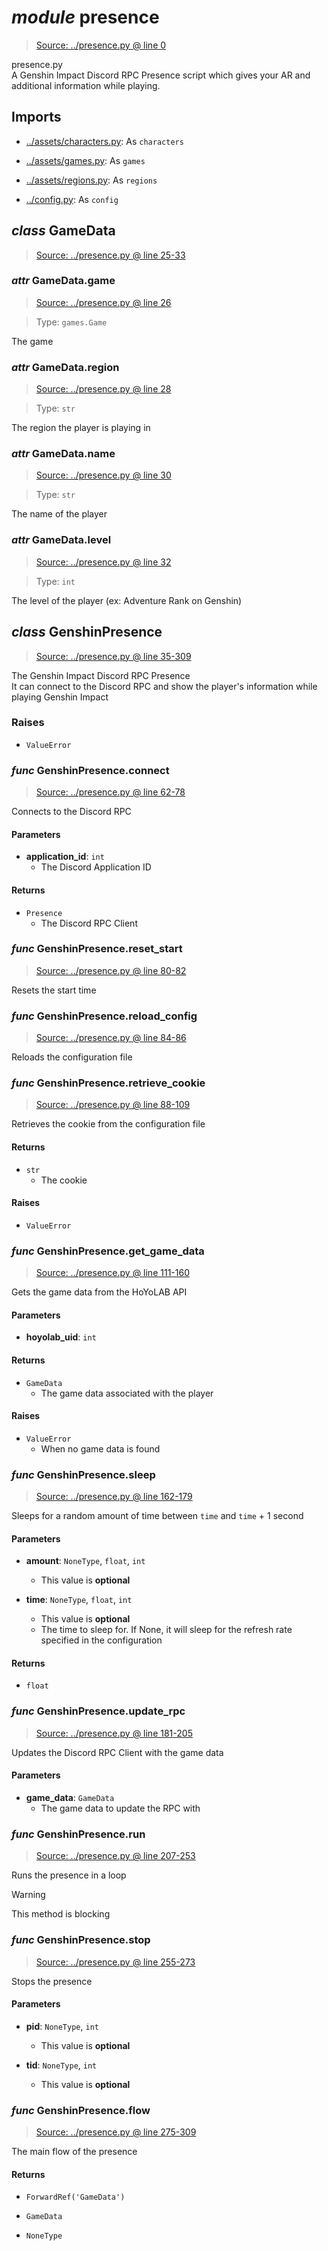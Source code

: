 # *module* **presence**

> [Source: ../presence.py @ line 0](../presence.py#L0)

presence.py  
A Genshin Impact Discord RPC Presence script which gives your AR and additional information while playing.

## Imports

- [../assets/characters.py](../assets/characters.py): As `characters`

- [../assets/games.py](../assets/games.py): As `games`

- [../assets/regions.py](../assets/regions.py): As `regions`

- [../config.py](../config.py): As `config`

## *class* **GameData**

> [Source: ../presence.py @ line 25-33](../presence.py#L25-L33)

### *attr* GameData.**game**

> [Source: ../presence.py @ line 26](../presence.py#L26)

> Type: `games.Game`

The game

### *attr* GameData.**region**

> [Source: ../presence.py @ line 28](../presence.py#L28)

> Type: `str`

The region the player is playing in

### *attr* GameData.**name**

> [Source: ../presence.py @ line 30](../presence.py#L30)

> Type: `str`

The name of the player

### *attr* GameData.**level**

> [Source: ../presence.py @ line 32](../presence.py#L32)

> Type: `int`

The level of the player (ex: Adventure Rank on Genshin)

## *class* **GenshinPresence**

> [Source: ../presence.py @ line 35-309](../presence.py#L35-L309)

The Genshin Impact Discord RPC Presence  
It can connect to the Discord RPC and show the player's information while playing Genshin Impact

### Raises

- `ValueError`

### *func* GenshinPresence.**connect**

> [Source: ../presence.py @ line 62-78](../presence.py#L62-L78)

Connects to the Discord RPC

#### Parameters

- **application_id**: `int`
  - The Discord Application ID


#### Returns

- `Presence`
    - The Discord RPC Client

### *func* GenshinPresence.**reset_start**

> [Source: ../presence.py @ line 80-82](../presence.py#L80-L82)

Resets the start time

### *func* GenshinPresence.**reload_config**

> [Source: ../presence.py @ line 84-86](../presence.py#L84-L86)

Reloads the configuration file

### *func* GenshinPresence.**retrieve_cookie**

> [Source: ../presence.py @ line 88-109](../presence.py#L88-L109)

Retrieves the cookie from the configuration file

#### Returns

- `str`
    - The cookie

#### Raises

- `ValueError`

### *func* GenshinPresence.**get_game_data**

> [Source: ../presence.py @ line 111-160](../presence.py#L111-L160)

Gets the game data from the HoYoLAB API

#### Parameters

- **hoyolab_uid**: `int`


#### Returns

- `GameData`
    - The game data associated with the player

#### Raises

- `ValueError`
    - When no game data is found

### *func* GenshinPresence.**sleep**

> [Source: ../presence.py @ line 162-179](../presence.py#L162-L179)

Sleeps for a random amount of time between `time` and `time` + 1 second

#### Parameters

- **amount**: `NoneType`, `float`, `int`
  - This value is **optional**


- **time**: `NoneType`, `float`, `int`
  - This value is **optional**
  - The time to sleep for. If None, it will sleep for the refresh rate specified in the configuration


#### Returns

- `float`

### *func* GenshinPresence.**update_rpc**

> [Source: ../presence.py @ line 181-205](../presence.py#L181-L205)

Updates the Discord RPC Client with the game data

#### Parameters

- **game_data**: `GameData`
  - The game data to update the RPC with


### *func* GenshinPresence.**run**

> [Source: ../presence.py @ line 207-253](../presence.py#L207-L253)

Runs the presence in a loop

> [!WARNING]
> This method is blocking

### *func* GenshinPresence.**stop**

> [Source: ../presence.py @ line 255-273](../presence.py#L255-L273)

Stops the presence

#### Parameters

- **pid**: `NoneType`, `int`
  - This value is **optional**


- **tid**: `NoneType`, `int`
  - This value is **optional**


### *func* GenshinPresence.**flow**

> [Source: ../presence.py @ line 275-309](../presence.py#L275-L309)

The main flow of the presence

#### Returns

- `ForwardRef('GameData')`

- `GameData`

- `NoneType`
